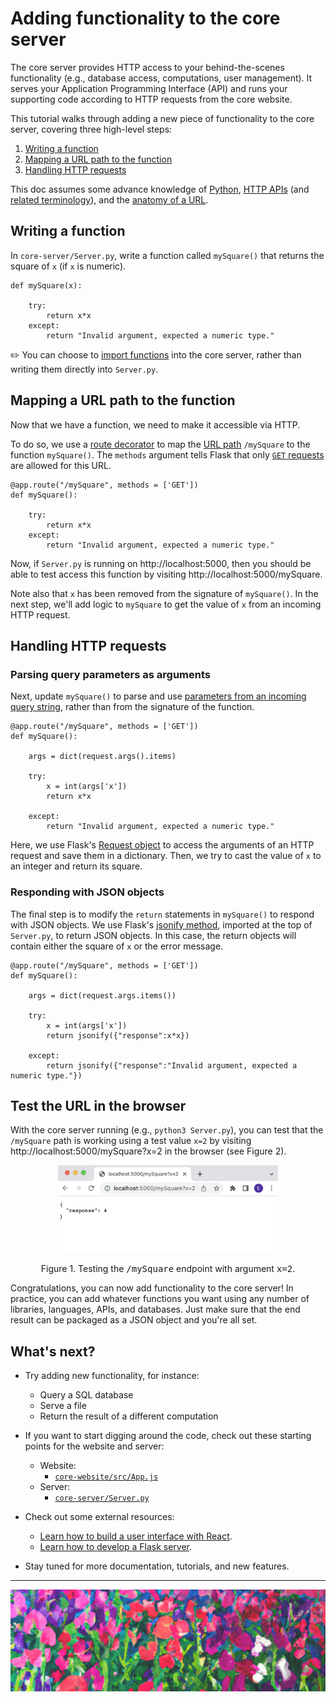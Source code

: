 # Adding functionality to the core server

The core server provides HTTP access to your behind-the-scenes functionality (e.g., database access, computations, user management). It serves your Application Programming Interface (API) and runs your supporting code according to HTTP requests from the core website.

This tutorial walks through adding a new piece of functionality to the core server, covering three high-level steps:
1. [Writing a function](#Writing-a-function) 
2. [Mapping a URL path to the function](#Mapping-a-URL-path-to-the-function)
3. [Handling HTTP requests](#Handling-HTTP-requests)

This doc assumes some advance knowledge of [Python](https://www.python.org/), [HTTP APIs](https://programminghistorian.org/en/lessons/creating-apis-with-python-and-flask#what-is-an-api) (and [related terminology](https://programminghistorian.org/en/lessons/creating-apis-with-python-and-flask#api-terminology)), and the [anatomy of a URL](https://developer.mozilla.org/en-US/docs/Learn/Common_questions/What_is_a_URL).

## Writing a function

In `core-server/Server.py`, write a function called `mySquare()` that returns the square of `x` (if `x` is numeric). 

    def mySquare(x):

        try:
            return x*x
        except:
            return "Invalid argument, expected a numeric type."


 ✏️ You can choose to [import functions](https://docs.python.org/3/tutorial/modules.html) into the core server, rather than writing them directly into `Server.py`.


## Mapping a URL path to the function
Now that we have a function, we need to make it accessible via HTTP.

To do so, we use a [route decorator](https://flask.palletsprojects.com/en/2.2.x/api/#flask.Flask.route) to map the [URL path](https://developer.mozilla.org/en-US/docs/Learn/Common_questions/What_is_a_URL#path_to_resource) `/mySquare` to the function `mySquare()`. The `methods` argument tells Flask that only [`GET` requests](https://www.w3schools.com/tags/ref_httpmethods.asp) are allowed for this URL.

    @app.route("/mySquare", methods = ['GET'])
    def mySquare():

        try:
            return x*x
        except:
            return "Invalid argument, expected a numeric type."

Now, if `Server.py` is running on http://localhost:5000, then you should be able to test access this function by visiting http://localhost:5000/mySquare. 

Note also that `x` has been removed from the signature of `mySquare()`. In the next step, we'll add logic to `mySquare` to get the value of `x` from an incoming HTTP request.

## Handling HTTP requests
### Parsing query parameters as arguments
Next, update `mySquare()` to parse and use [parameters from an incoming query string](https://developer.mozilla.org/en-US/docs/Learn/Common_questions/What_is_a_URL#parameters), rather than from the signature of the function. 

    @app.route("/mySquare", methods = ['GET'])
    def mySquare():

        args = dict(request.args().items)

        try:
            x = int(args['x'])
            return x*x

        except:
            return "Invalid argument, expected a numeric type."

Here, we use Flask's [Request object](https://flask.palletsprojects.com/en/1.1.x/quickstart/#accessing-request-data) to access the arguments of an HTTP request and save them in a dictionary. Then, we try to cast the value of `x` to an integer and return its square. 

### Responding with JSON objects
The final step is to modify the `return` statements in `mySquare()` to respond with JSON objects. We use Flask's [jsonify method](https://flask.palletsprojects.com/en/2.2.x/api/#flask.json.jsonify), imported at the top of `Server.py`, to return JSON objects. In this case, the return objects will contain either the square of `x` or the error message. 

    @app.route("/mySquare", methods = ['GET'])
    def mySquare():

        args = dict(request.args.items())

        try:
            x = int(args['x'])
            return jsonify({"response":x*x})

        except:
            return jsonify({"response":"Invalid argument, expected a numeric type."})

## Test the URL in the browser

With the core server running (e.g., `python3 Server.py`), you can test that the `/mySquare` path is working using a test value `x=2` by visiting http://localhost:5000/mySquare?x=2 in the browser (see Figure 2).

<p align="center">
  <img src="fig/final-test.png" style="width: 70%" alt="A view of the mySquare endpoint  accessed with argument `x=2` in a browser window. A JSON object called "response" displays with the value 4."/>
</p>
<p align="center">Figure 1. Testing the <tt>/mySquare</tt> endpoint with argument <tt>x=2</tt>.  </p>

Congratulations, you can now add functionality to the core server! In practice, you can add whatever functions you want using any number of libraries, languages, APIs, and databases. Just make sure that the end result can be packaged as a JSON object and you're all set.


## What's next?
* Try adding new functionality, for instance:
  * Query a SQL database
  * Serve a file
  * Return the result of a different computation


* If you want to start digging around the code, check out these starting points for the website and server:

  * Website:
    * [`core-website/src/App.js`](core-website/src/App.js)
  * Server:
    * [`core-server/Server.py`](core-server/Server.py)


* Check out some external resources:
  * [Learn how to build a user interface with React](https://reactjs.org/tutorial/tutorial.html).
  * [Learn how to develop a Flask server](https://flask.palletsprojects.com/en/2.2.x/quickstart/#a-minimal-application).


* Stay tuned for more documentation, tutorials, and new features.



---
<p align="center">
  <img style="width:100%" src="../resources/fig/sweetpea-banner.png" alt="An impressionist-style painting of a field of SweetPeas. Original image created with OpenAI's DALL·E 2."/>

</p>



